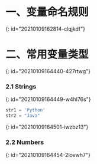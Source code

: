 # 一、变量命名规则
{: id="20210109162814-clqjkdf"}

# 二、常用变量类型
{: id="20210109164440-427rtwg"}

### 2.1 Strings
{: id="20210109164449-w4hl76s"}

```python
str1 = 'Python'
str2 = "Java"
```
{: id="20210109164501-iwzbz13"}

### 2.2 Numbers
{: id="20210109164454-2lovwh7"}
